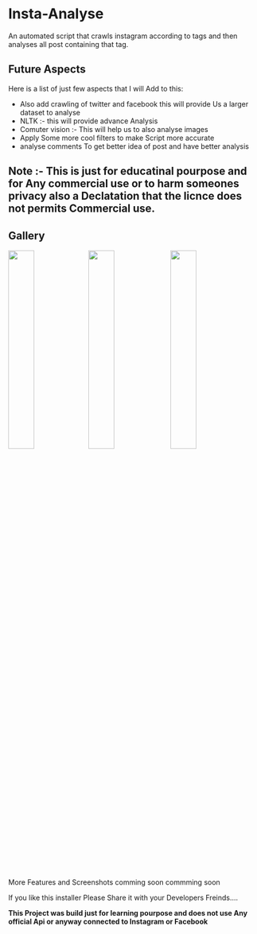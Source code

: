 # Insta-Analyse

An automated script that crawls instagram according to tags and then analyses all post containing that tag.


## Future Aspects 


Here is a list of just few aspects that I will Add to this:

* Also add crawling of twitter and facebook this will provide Us a larger dataset to analyse
* NLTK :- this will provide advance Analysis
* Comuter vision :- This will help us to also analyse images
* Apply Some more cool filters to make Script more accurate
* analyse comments To get better idea of post and have better analysis


## Note :- This is just for educatinal pourpose and for Any commercial use or to harm someones privacy also a Declatation that the licnce does not permits Commercial use.



## Gallery

<img src="https://git-images.myedukit.com/insta-analyse/1.png" width="32%"></img><img src="https://git-images.myedukit.com/insta-analyse/2.png" width="32%"></img> <img src="https://git-images.myedukit.com/insta-analyse/3.png" width="32%"></img>

More Features and Screenshots comming soon commming soon

If you like this installer Please Share it with your Developers Freinds....

**This Project was build just for learning pourpose and does not use Any official Api or anyway connected to Instagram or Facebook**
